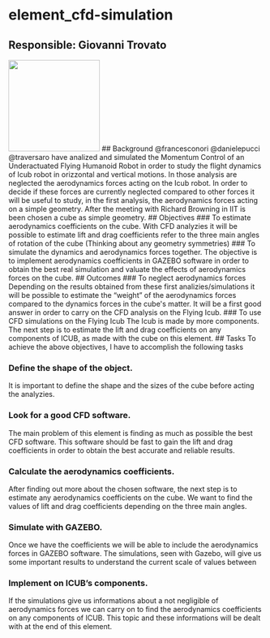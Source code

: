 # element_cfd-simulation
## Responsible: Giovanni Trovato
<img src="https://github.com/GiovanniTrovato.png" width="180">
## Background
@francesconori @danielepucci @traversaro have analized and simulated the Momentum Control of an Underactuated Flying Humanoid Robot in order to study the flight dynamics of Icub robot in orizzontal and vertical motions.
In those analysis are neglected the aerodynamics forces acting on the Icub robot. In order to decide if these forces are currently neglected compared to other forces it will be useful to study, in the first analysis, the aerodynamics forces acting on a simple geometry. 
After the meeting with Richard Browning in IIT is been chosen a cube as simple geometry.  
## Objectives 
### To estimate aerodynamics coefficients on the cube.
 With CFD analyzies it will be possible to estimate lift and drag coefficients refer to the three main angles of rotation of the cube (Thinking about any geometry symmetries)
### To simulate the dynamics and aerodynamics forces together.
The objective is to implement aerodynamics coefficients in GAZEBO software in order to obtain the best real simulation and valuate the effects of aerodynamics forces on the cube.
## Outcomes
### To neglect aerodynamics forces
Depending on the results obtained from these first analizies/simulations it will be possible to estimate the “weight” of the aerodynamics forces compared to the dynamics forces in the cube's matter. It will be a first good answer in order to carry on the CFD analysis on the Flying Icub.
### To use CFD simulations on the Flying Icub
The Icub is made by more components. The next step is to estimate the lift and drag coefficients on any components of ICUB, as made with the cube on this element. 
## Tasks
To achieve the above objectives, I have to accomplish the following tasks

### Define the shape of the object.
It is important to define the shape and the sizes of the cube before acting the analyzies.
### Look for a good CFD software.
The main problem of this element is finding as much as possible the best CFD software. This software should be fast to gain the lift and drag coefficients in order to obtain the best accurate and reliable results.
### Calculate the aerodynamics coefficients.
After finding out more about the chosen software, the next step is to estimate any aerodynamics coefficients on the cube. We want to find the values of lift and drag coefficients depending on the three main angles.
### Simulate with GAZEBO.
Once we have the coefficients we will be able to include the aerodynamics forces in GAZEBO software. The simulations, seen with Gazebo, will give us some important results to understand the current scale of values between  
### Implement on ICUB’s components.
If the simulations give us informations about a not negligible of aerodynamics forces we can carry on to find the aerodynamics coefficients on any components of ICUB. This topic and these informations will be dealt with at the end of this element.
